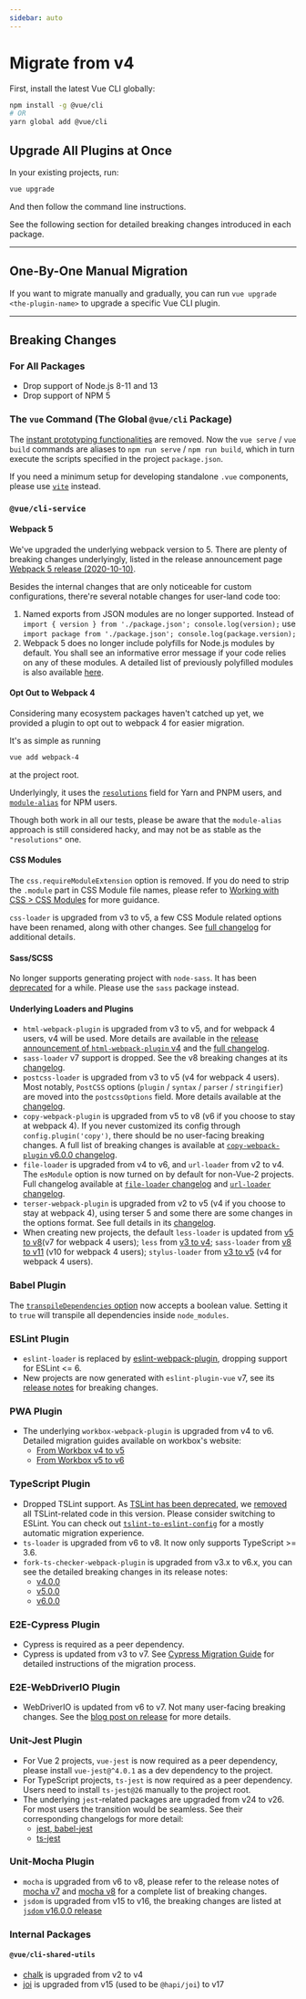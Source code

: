 ```yaml
---
sidebar: auto
---
```


# Migrate from v4

First, install the latest Vue CLI globally:

```sh
npm install -g @vue/cli
# OR
yarn global add @vue/cli
```

## Upgrade All Plugins at Once

In your existing projects, run:

```sh
vue upgrade
```

And then follow the command line instructions.

See the following section for detailed breaking changes introduced in each package.

------

## One-By-One Manual Migration

If you want to migrate manually and gradually, you can run `vue upgrade <the-plugin-name>` to upgrade a specific Vue CLI plugin.

------

## Breaking Changes

### For All Packages

* Drop support of Node.js 8-11 and 13
* Drop support of NPM 5

### The `vue` Command (The Global `@vue/cli` Package)

The [instant prototyping functionalities](https://v4.cli.vuejs.org/guide/prototyping.html) are removed. Now the `vue serve` / `vue build` commands are aliases to `npm run serve` / `npm run build`, which in turn execute the scripts specified in the project `package.json`.

If you need a minimum setup for developing standalone `.vue` components, please use [`vite`](https://github.com/vitejs/vite/#readme) instead.

### `@vue/cli-service`

#### Webpack 5

We've upgraded the underlying webpack version to 5. There are plenty of breaking changes underlyingly, listed in the release announcement page [Webpack 5 release (2020-10-10)](https://webpack.js.org/blog/2020-10-10-webpack-5-release/).

Besides the internal changes that are only noticeable for custom configurations, there're several notable changes for user-land code too:

1. Named exports from JSON modules are no longer supported. Instead of `import { version } from './package.json'; console.log(version);` use `import package from './package.json'; console.log(package.version);`
2. Webpack 5 does no longer include polyfills for Node.js modules by default. You shall see an informative error message if your code relies on any of these modules. A detailed list of previously polyfilled modules is also available [here](https://github.com/webpack/webpack/pull/8460/commits/a68426e9255edcce7822480b78416837617ab065).

#### Opt Out to Webpack 4

Considering many ecosystem packages haven't catched up yet, we provided a plugin to opt out to webpack 4 for easier migration.

It's as simple as running

```sh
vue add webpack-4
```

at the project root.

Underlyingly, it uses the [`resolutions`](https://classic.yarnpkg.com/en/docs/selective-version-resolutions) field for Yarn and PNPM users, and [`module-alias`](https://github.com/ilearnio/module-alias) for NPM users.

Though both work in all our tests, please be aware that the `module-alias` approach is still considered hacky, and may not be as stable as the `"resolutions"` one.

#### CSS Modules

The `css.requireModuleExtension` option is removed. If you do need to strip the `.module` part in CSS Module file names, please refer to [Working with CSS > CSS Modules](../guide/css.md#css-modules) for more guidance.

`css-loader` is upgraded from v3 to v5, a few CSS Module related options have been renamed, along with other changes. See [full changelog](https://github.com/webpack-contrib/css-loader/blob/master/CHANGELOG.md) for additional details.

#### Sass/SCSS

No longer supports generating project with `node-sass`. It has been [deprecated](https://sass-lang.com/blog/libsass-is-deprecated#how-do-i-migrate) for a while. Please use the `sass` package instead.

#### Underlying Loaders and Plugins

* `html-webpack-plugin` is upgraded from v3 to v5, and for webpack 4 users, v4 will be used. More details are available in the [release announcement of `html-webpack-plugin` v4](https://dev.to/jantimon/html-webpack-plugin-4-has-been-released-125d) and the [full changelog](https://github.com/jantimon/html-webpack-plugin/blob/master/CHANGELOG.md).
* `sass-loader` v7 support is dropped. See the v8 breaking changes at its [changelog](https://github.com/webpack-contrib/sass-loader/blob/master/CHANGELOG.md#800-2019-08-29).
* `postcss-loader` is upgraded from v3 to v5 (v4 for webpack 4 users). Most notably, `PostCSS` options (`plugin` / `syntax` / `parser` / `stringifier`) are moved into the `postcssOptions` field. More details available at the [changelog](https://github.com/webpack-contrib/postcss-loader/blob/master/CHANGELOG.md#400-2020-09-07).
* `copy-webpack-plugin` is upgraded from v5 to v8 (v6 if you choose to stay at webpack 4). If you never customized its config through `config.plugin('copy')`, there should be no user-facing breaking changes. A full list of breaking changes is available at [`copy-webpack-plugin` v6.0.0 changelog](https://github.com/webpack-contrib/copy-webpack-plugin/blob/master/CHANGELOG.md).
* `file-loader` is upgraded from v4 to v6, and `url-loader` from v2 to v4. The `esModule` option is now turned on by default for non-Vue-2 projects. Full changelog available at [`file-loader` changelog](https://github.com/webpack-contrib/file-loader/blob/master/CHANGELOG.md) and [`url-loader` changelog](https://github.com/webpack-contrib/url-loader/blob/master/CHANGELOG.md).
* `terser-webpack-plugin` is upgraded from v2 to v5 (v4 if you choose to stay at webpack 4), using terser 5 and some there are some changes in the options format. See full details in its [changelog](https://github.com/webpack-contrib/terser-webpack-plugin/blob/master/CHANGELOG.md).
* When creating new projects, the default `less-loader` is updated from [v5 to v8](https://github.com/webpack-contrib/less-loader/blob/master/CHANGELOG.md)(v7 for webpack 4 users); `less` from [v3 to v4](https://github.com/less/less.js/pull/3573); `sass-loader` from [v8 to v11](https://github.com/webpack-contrib/sass-loader/blob/master/CHANGELOG.md) (v10 for webpack 4 users); `stylus-loader` from [v3 to v5](https://github.com/webpack-contrib/stylus-loader/blob/master/CHANGELOG.md) (v4 for webpack 4 users).

### Babel Plugin

The [`transpileDependencies` option](../config/#transpiledependencies) now accepts a boolean value. Setting it to `true` will transpile all dependencies inside `node_modules`.

### ESLint Plugin

* `eslint-loader` is replaced by [eslint-webpack-plugin](https://github.com/webpack-contrib/eslint-webpack-plugin), dropping support for ESLint <= 6.
* New projects are now generated with `eslint-plugin-vue` v7, see its [release notes](https://github.com/vuejs/eslint-plugin-vue/releases/tag/v7.0.0) for breaking changes.

### PWA Plugin

* The underlying `workbox-webpack-plugin` is upgraded from v4 to v6. Detailed migration guides available on workbox's website:
  * [From Workbox v4 to v5](https://developers.google.com/web/tools/workbox/guides/migrations/migrate-from-v4)
  * [From Workbox v5 to v6](https://developers.google.com/web/tools/workbox/guides/migrations/migrate-from-v5)

### TypeScript Plugin

* Dropped TSLint support. As [TSLint has been deprecated](https://github.com/palantir/tslint/issues/4534), we [removed](https://github.com/vuejs/vue-cli/pull/5065) all TSLint-related code in this version.
Please consider switching to ESLint. You can check out [`tslint-to-eslint-config`](https://github.com/typescript-eslint/tslint-to-eslint-config) for a mostly automatic migration experience.
* `ts-loader` is upgraded from v6 to v8. It now only supports TypeScript >= 3.6.
* `fork-ts-checker-webpack-plugin` is upgraded from v3.x to v6.x, you can see the detailed breaking changes in its release notes:
  * [v4.0.0](https://github.com/TypeStrong/fork-ts-checker-webpack-plugin/releases/tag/v4.0.0)
  * [v5.0.0](https://github.com/TypeStrong/fork-ts-checker-webpack-plugin/releases/tag/v5.0.0)
  * [v6.0.0](https://github.com/TypeStrong/fork-ts-checker-webpack-plugin/releases/tag/v6.0.0)

### E2E-Cypress Plugin

* Cypress is required as a peer dependency.
* Cypress is updated from v3 to v7. See [Cypress Migration Guide](https://docs.cypress.io/guides/references/migration-guide.html) for detailed instructions of the migration process.

### E2E-WebDriverIO Plugin

* WebDriverIO is updated from v6 to v7. Not many user-facing breaking changes. See the [blog post on release](https://webdriver.io/blog/2021/02/09/webdriverio-v7-released) for more details.

### Unit-Jest Plugin

* For Vue 2 projects, `vue-jest` is now required as a peer dependency, please install `vue-jest@^4.0.1` as a dev dependency to the project.
* For TypeScript projects, `ts-jest` is now required as a peer dependency. Users need to install `ts-jest@26` manually to the project root.
* The underlying `jest`-related packages are upgraded from v24 to v26. For most users the transition would be seamless. See their corresponding changelogs for more detail:
  * [jest, babel-jest](https://github.com/facebook/jest/blob/v26.6.3/CHANGELOG.md)
  * [ts-jest](https://github.com/kulshekhar/ts-jest/blob/v26.4.4/CHANGELOG.md)

### Unit-Mocha Plugin

* `mocha` is upgraded from v6 to v8, please refer to the release notes of [mocha v7](https://github.com/mochajs/mocha/releases/tag/v7.0.0) and [mocha v8](https://github.com/mochajs/mocha/releases/tag/v8.0.0) for a complete list of breaking changes.
* `jsdom` is upgraded from v15 to v16, the breaking changes are listed at [`jsdom` v16.0.0 release](https://github.com/jsdom/jsdom/releases/tag/16.0.0)

### Internal Packages

#### `@vue/cli-shared-utils`

* [chalk](https://github.com/chalk/chalk) is upgraded from v2 to v4
* [joi](https://github.com/sideway/joi) is upgraded from v15 (used to be `@hapi/joi`) to v17
